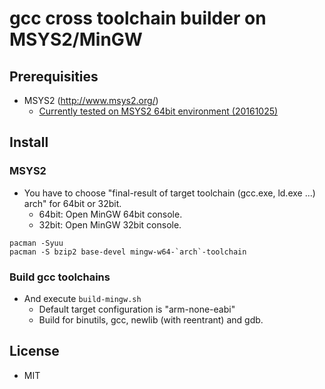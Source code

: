 # gcc cross toolchain builder on MSYS2/MinGW

## Prerequisities

* MSYS2 (http://www.msys2.org/)
  * [Currently tested on MSYS2 64bit environment (20161025)](http://repo.msys2.org/distrib/x86_64/msys2-x86_64-20161025.exe)

## Install

### MSYS2

* You have to choose "final-result of target toolchain (gcc.exe, ld.exe ...) arch" for 64bit or 32bit.
  * 64bit: Open MinGW 64bit console.
  * 32bit: Open MinGW 32bit console.

```
pacman -Syuu
pacman -S bzip2 base-devel mingw-w64-`arch`-toolchain
```

### Build gcc toolchains

* And execute `build-mingw.sh`
  * Default target configuration is "arm-none-eabi"
  * Build for binutils, gcc, newlib (with reentrant) and gdb.

## License

* MIT
